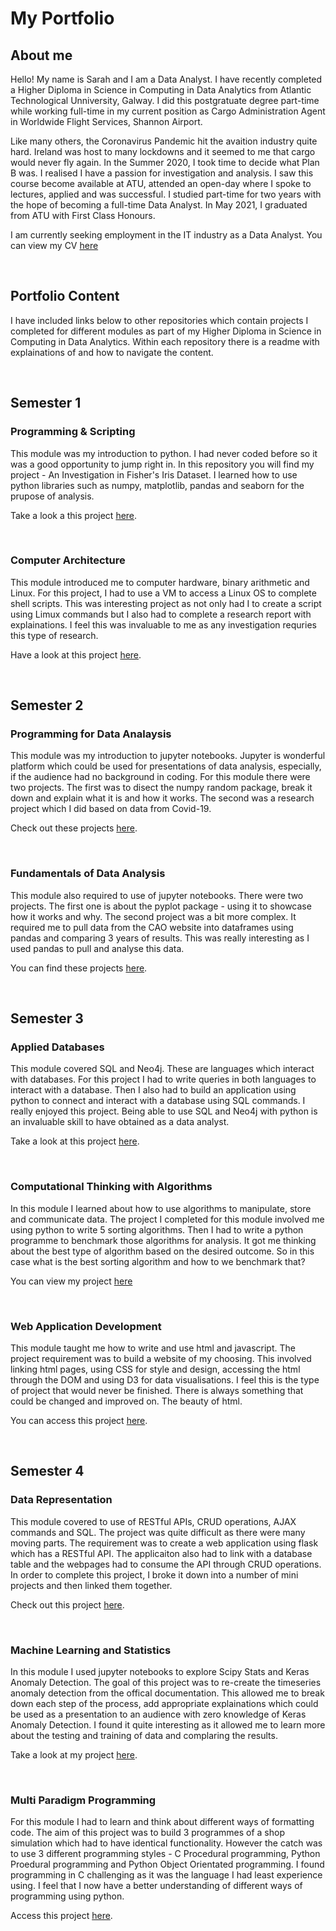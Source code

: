 # My Portfolio

## About me
Hello! My name is Sarah and I am a Data Analyst. I have recently completed a Higher Diploma in Science in Computing in Data Analytics from Atlantic Technological Unniversity, Galway. I did this postgratuate degree part-time while working full-time in my current position as Cargo Administration Agent in Worldwide Flight Services, Shannon Airport. 

Like many others, the Coronavirus Pandemic hit the avaition industry quite hard. Ireland was host to many lockdowns and it seemed to me that cargo would never fly again. In the Summer 2020, I took time to decide what Plan B was. I realised I have a passion for investigation and analysis. I saw this course become available at ATU, attended an open-day where I spoke to lectures, applied and was successful. I studied part-time for two years with the hope of becoming a full-time Data Analyst. In May 2021, I graduated from ATU with First Class Honours. 

I am currently seeking employment in the IT industry as a Data Analyst. You can view my CV [here]()

<br>

## Portfolio Content
I have included links below to other repositories which contain projects I completed for different modules as part of my Higher Diploma in Science in Computing in Data Analytics. Within each repository there is a readme with explainations of and how to navigate the content. 

<br>

## Semester 1

### Programming & Scripting
This module was my introduction to python. I had never coded before so it was a good opportunity to jump right in. In this repository you will find my project - An Investigation in Fisher's Iris Dataset. I learned how to use python libraries such as numpy, matplotlib, pandas and seaborn for the prupose of analysis. 

Take a look a this project [here](https://github.com/SarahMcNelis/Programming-and-Scripting). 

<br>

### Computer Architecture
This module introduced me to computer hardware, binary arithmetic and Linux. For this project, I had to use a VM to access a Linux OS to complete shell scripts. This was interesting project as not only had I to create a script using Limux commands but I also had to complete a research report with explainations. I feel this was invaluable to me as any investigation requries this type of research.

Have a look at this project [here](https://github.com/SarahMcNelis/Computer-Architecture).

<br>

## Semester 2

### Programming for Data Analaysis
This module was my introduction to jupyter notebooks. Jupyter is wonderful platform which could be used for presentations of data analysis, especially, if the audience had no background in coding. For this module there were two projects. The first was to disect the numpy random package, break it down and explain what it is and how it works. The second was a research project which I did based on data from Covid-19. 

Check out these projects [here](https://github.com/SarahMcNelis/Programming-for-Data-Analysis).

<br>

### Fundamentals of Data Analysis
This module also required to use of jupyter notebooks. There were two projects. The first one is about the pyplot package - using it to showcase how it works and why. The second project was a bit more complex. It required me to pull data from the CAO website into dataframes using pandas and comparing 3 years of results. This was really interesting as I used pandas to pull and analyse this data. 

You can find these projects [here](https://github.com/SarahMcNelis/Fundamentals-of-Data-Analysis).

<br>

## Semester 3

### Applied Databases
This module covered SQL and Neo4j. These are languages which interact with databases. For this project I had to write queries in both languages to interact with a database. Then I also had to build an application using python to connect and interact with a database using SQL commands. I really enjoyed this project. Being able to use SQL and Neo4j with python is an invaluable skill to have obtained as a data analyst. 

Take a look at this project [here](https://github.com/SarahMcNelis/Applied-Databases).

<br>

### Computational Thinking with Algorithms 
In this module I learned about how to use algorithms to manipulate, store and communicate data. The project I completed for this module involved me using python to write 5 sorting algorithms. Then I had to write a python programme to benchmark those algorithms for analysis. It got me thinking about the best type of algorithm based on the desired outcome. So in this case what is the best sorting algorithm and how to we benchmark that? 

You can view my project [here](https://github.com/SarahMcNelis/Computational-Thinking-with-Algorithms)

<br>

### Web Application Development
This module taught me how to write and use html and javascript. The project requirement was to build a website of my choosing. This involved linking html pages, using CSS for style and design, accessing the html through the DOM and using D3 for data visualisations. I feel this is the type of project that would never be finished. There is always something that could be changed and improved on. The beauty of html. 

You can access this project [here](https://github.com/SarahMcNelis/Web-Applications-Development). 

<br>

## Semester 4

### Data Representation
This module covered to use of RESTful APIs, CRUD operations, AJAX commands and SQL. The project was quite difficult as there were many moving parts. The requirement was to create a web application using flask which has a RESTful API. The applicaiton also had to link with a database table and the webpages had to consume the API through CRUD operations. In order to complete this project, I broke it down into a number of mini projects and then linked them together. 

Check out this project [here](https://github.com/SarahMcNelis/Data-Representation).

<br>

### Machine Learning and Statistics
In this module I used jupyter notebooks to explore Scipy Stats and Keras Anomaly Detection. The goal of this project was to re-create the timeseries anomaly detection from the offical documentation. This allowed me to break down each step of the process, add appropriate explainations which could be used as a presentation to an audience with zero knowledge of Keras Anomaly Detection. I found it quite interesting as it allowed me to learn more about the testing and training of data and complaring the results. 

Take a look at my project [here](https://github.com/SarahMcNelis/Machine-Learning-and-Statistics). 

<br>

### Multi Paradigm Programming
For this module I had to learn and think about different ways of formatting code. The aim of this project was to build 3 programmes of a shop simulation which had to have identical functionality. However the catch was to use 3 different programming styles - C Procedural programming, Python Proedural programming and Python Object Orientated programming. I found programming in C challenging as it was the language I had least experience using. I feel that I now have a better understanding of different ways of programming using python. 

Access this project [here](https://github.com/SarahMcNelis/Multi-Paradigm-Programming). 
